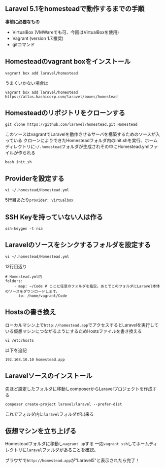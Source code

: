 ## Laravel 5.1をhomesteadで動作するまでの手順

__事前に必要なもの__
* VirtualBox (VMWareでも可、今回はVirtualBoxを使用)
* Vagrant (version 1.7.推奨)
* gitコマンド

## Homesteadのvagrant boxをインストール

```
vagrant box add laravel/homestead
```

うまくいかない場合は
```
vagrant box add laravel/homestead https://atlas.hashicorp.com/laravel/boxes/homestead
```

## Homesteadのリポジトリをクローンする

```
git clone https://github.com/laravel/homestead.git Homestead
```
このソースはvagrantでLaravelを動作させるサーバを構築するためのソースが入っている
クローンによりできたHomesteadフォルダ内のinit.shを実行、ホームディレクトリに`~/.homestead`フォルダが生成されその中にHomestead.ymlファイルが作られる
```
bash init.sh
```

## Providerを設定する

```
vi ~/.homestead/Homestead.yml
```
5行目あたり`provider: virtualbox`

## SSH Keyを持っていない人は作る
```
ssh-keygen -t rsa
```

## Laravelのソースをシンクするフォルダを設定する
```
vi ~/.homestead/Homestead.yml
```
12行目辺り
```
# Homestead.yml内
folders:
    - map: ~/Code # ここに任意のフォルダを指定。あとでこのフォルダにLaravel本体のソースをダウンロードします。
      to: /home/vagrant/Code
```

## Hostsの書き換え
ローカルマシン上で`http://homestead.app`でアクセスするとLaravelを実行している仮想マシンにつながるようにするためHostsファイルを書き換える
```
vi /etc/hosts
```
以下を追記
```
192.168.10.10 homestead.app
```

## Laravelソースのインストール
先ほど設定したフォルダに移動しcomposerからLaravelプロジェクトを作成する
```
composer create-project laravel/laravel --prefer-dist
```

これでフォルダ内に`laravel`フォルダが出来る

## 仮想マシンを立ち上げる
Homesteadフォルダに移動し`vagrant up`する
一応`vagrant ssh`してホームディレクトリに`laravel`フォルダがあることを確認。

ブラウザで`http://homestead.app`が"Laravel5"と表示されたら完了！




